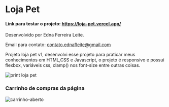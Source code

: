 # Loja Pet
#### Link para testar o projeto: https://loja-pet.vercel.app/

Desenvolvido por Edna Ferreira Leite.

Email para contato: contato.ednafleite@gmail.com

Projeto loja pet v1, desenvolvi esse projeto para praticar meus conhecimentos em HTML,CSS e Javascript, o projeto é responsivo e possui
flexbox, variáveis css, clamp() nos font-size entre outras coisas.

![print loja pet](https://github.com/DevEdna/loja-pet/assets/117689166/c96379a9-1fe2-408f-b8f6-8598a744c636)

### Carrinho de compras da página
![carrinho-aberto](https://github.com/DevEdna/loja-pet/assets/117689166/ad9e0caa-230e-4c3f-9243-207e332e2986)
